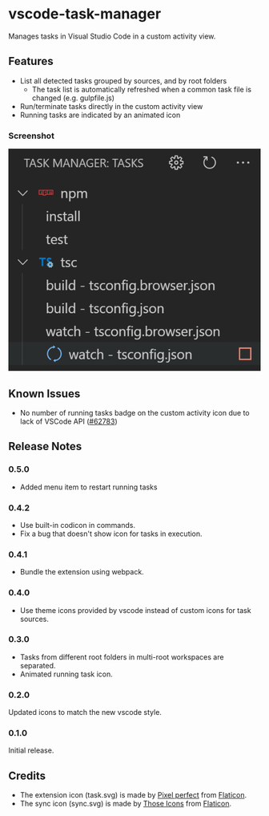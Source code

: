# vscode-task-manager

Manages tasks in Visual Studio Code in a custom activity view.

## Features

- List all detected tasks grouped by sources, and by root folders
  * The task list is automatically refreshed when a common task file is changed (e.g. gulpfile.js)
- Run/terminate tasks directly in the custom activity view
- Running tasks are indicated by an animated icon

### Screenshot
![Screenshot](images/screenshot.png)

## Known Issues

- No number of running tasks badge on the custom activity icon due to lack of VSCode API ([#62783](https://github.com/Microsoft/vscode/issues/62783))

## Release Notes

### 0.5.0
- Added menu item to restart running tasks

### 0.4.2
- Use built-in codicon in commands.
- Fix a bug that doesn't show icon for tasks in execution.

### 0.4.1
- Bundle the extension using webpack.

### 0.4.0
- Use theme icons provided by vscode instead of custom icons for task sources.

### 0.3.0
- Tasks from different root folders in multi-root workspaces are separated.
- Animated running task icon.

### 0.2.0
Updated icons to match the new vscode style.

### 0.1.0
Initial release.

## Credits
- The extension icon (task.svg) is made by [Pixel perfect](https://www.flaticon.com/authors/pixel-perfect) from [Flaticon](https://www.flaticon.com/).
- The sync icon (sync.svg) is made by [Those Icons](https://www.flaticon.com/authors/those-icons) from [Flaticon](https://www.flaticon.com/).
